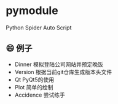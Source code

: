 # pymodule

Python Spider Auto Script

## 😄 例子

- Dinner    模拟登陆公司网站并预定晚饭
- Version   根据当前git仓库生成版本头文件
- Qt        PyQt5的使用
- Plot      简单的绘制
- Accidence 尝试练手
